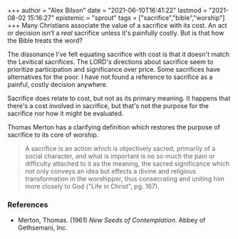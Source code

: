 +++
author = "Alex Bilson"
date = "2021-06-10T16:41:22"
lastmod = "2021-08-02 15:16:27"
epistemic = "sprout"
tags = ["sacrifice","bible","worship"]
+++
Many Christians associate the value of a sacrifice with its cost. An act or decision isn't a _real_ sacrifice unless it's painfully costly. But is that how the Bible treats the word?

The dissonance I've felt equating sacrifice with cost is that it doesn't match the Levitical sacrifices. The LORD's directions about sacrifice seem to prioritize participation and significance over price. Some sacrifices have alternatives for the poor. I have not found a reference to sacrifice as a painful, costly decision anywhere.

Sacrifice does relate to cost, but not as its primary meaning. It happens that there's a cost involved in sacrifice, but that's not the purpose for the sacrifice nor how it might be evaluated.

Thomas Merton has a clarifying definition which restores the purpose of sacrifice to its core of worship.

> A sacrifice is an action which is objectively sacred, primarily of a social character, and what is important is no so much the pain or difficulty attached to it as the meaning, the sacred significance which not only conveys an idea but effects a divine and religious transformation in the worshipper, thus consecrating and uniting him more closely to God ("Life in Christ", pg. 167).

### References

- Merton, Thomas. (1961) _New Seeds of Contemplation_. Abbey of Gethsemani, Inc.
